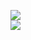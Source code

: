 [![](https://img.shields.io/badge/Made%20With-Github%20Spray-lightgrey.svg?style=for-the-badge&logo=github)](https://github.com/Annihil/github-spray#4480)  
[![](https://i.imgur.com/2DrTn0Z.gif)](https://github.com/Annihil/github-spray)